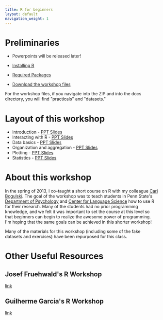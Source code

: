 ```yaml
---
title: R for beginners
layout: default
navigation_weight: 1
---
```


Preliminaries
=============

- Powerpoints will be released later!

- [Installing R](install.html)
- [Required Packages](install.html#Packages)

- [Download the workshop files](https://github.com/jasongullifer/rworkshop/zipball/master)

For the workshop files, if you navigate into the ZIP and into the docs directory, you will find "practicals" and "datasets."


Layout of this workshop
=======================

- Introduction - [PPT Slides](/rworkshop/ppts/01_introduction.pptx)
- Interacting with R - [PPT Slides](/rworkshop/ppts/02_interact.pptx)
- Data basics - [PPT Slides](/rworkshop/ppts/03_databasics.pptx)
- Organization and aggregation - [PPT Slides](/rworkshop/ppts/04_organization.pptx)
- Plotting - [PPT Slides](/rworkshop/ppts/05_plotting.pptx)
- Statistics - [PPT Slides](/rworkshop/ppts/06_statistics.pptx)

About this workshop
===================

In the spring of 2013, I co-taught a short course on R with my
colleague [Cari Bogulski](http://caribogulski.weebly.com/). The goal
of the workshop was to teach students in Penn State's [Department of
Psychology](http://psych.la.psu.edu/) and [Center for Language
Science](http://cls.psu.edu/) how to use R for their research. Many of
the students had no prior programming knowledge, and we felt it was
important to set the course at this level so that beginners can begin
to realize the awesome power of programming. I'm hoping that the same goals
can be achieved in this shorter workshop!

Many of the materials for this workshop (including some of the fake
datasets and exercises) have been repurposed for this class.


Other Useful Resources
======================

Josef Fruehwald's R Workshop
----------------------------

[link](https://jofrhwld.github.io/rstudy/index.html)

Guilherme Garcia's R Workshop
-----------------------------

[link](https://guilhermegarcia.github.io/rWorkshop/garcia_rWorkshop_complete.html)
